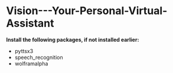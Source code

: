 # Vision---Your-Personal-Virtual-Assistant

**Install the following packages, if not installed earlier:**

* pyttsx3
* speech_recognition
* wolframalpha